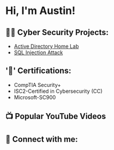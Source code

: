 <h1>Hi, I'm Austin!

<h2>👨‍💻 Cyber Security Projects:</h2>

 - [Active Directory Home Lab](https://github.com/amolinaro23/ActiveDirectoryLab/blob/main/README.md)
 - [SQL Injection Attack](https://github.com/amolinaro23/SQL-Injection-Attack)
 
   
<h2>'📃' Certifications:</h2>

- CompTIA Security+
- ISC2-Certified in Cybersecurity (CC)
- Microsoft-SC900


<h2>📺 Popular YouTube Videos</h2>




<h2> 🤳 Connect with me:</h2>

[linkedin]: https://www.linkedin.com/in/austinrmolinaro

<!--

Here are some ideas to get you started:

- 🔭 I’m currently working on ...
- 🌱 I’m currently learning ...
- 👯 I’m looking to collaborate on ...
- 🤔 I’m looking for help with ...
- 💬 Ask me about ...
- 📫 How to reach me: ...
- 😄 Pronouns: ...
- ⚡ Fun fact: ...
-->
